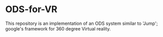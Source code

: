 # ODS-for-VR
This repository is an implementation of an ODS system similar to 'Jump'; google's framework for 360 degree Virtual reality.
